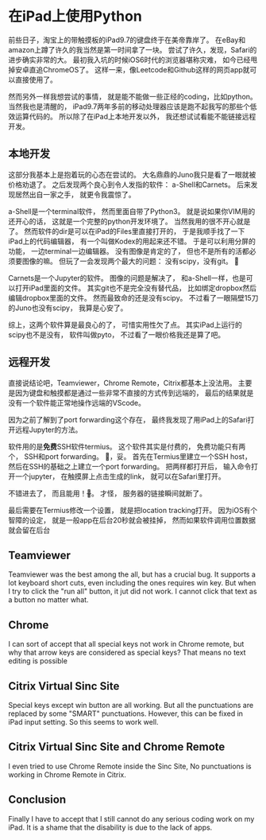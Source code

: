 # 在iPad上使用Python

前些日子，淘宝上的带触摸板的iPad9.7的键盘终于在美帝靠岸了。
在eBay和amazon上蹲了许久的我当然是第一时间拿了一块。
尝试了许久，发现，Safari的进步确实非常的大。
最初我入坑的时候iOS6时代的浏览器堪称灾难，
如今已经甩掉安卓直追ChromeOS了。
这样一来，像Leetcode和Github这样的网页app就可以直接使用了。

然而另外一样我想尝试的事情，
就是能不能做一些正经的coding，比如python。
当然我也是清醒的，
iPad9.7两年多前的移动处理器应该是跑不起我写的那些个低效运算代码的。
所以除了在iPad上本地开发以外，
我还想试试看能不能链接远程开发。

## 本地开发
这部分我基本上是抱着玩的心态在尝试的。
大名鼎鼎的Juno我只是看了一眼就被价格劝退了。
之后发现两个良心到令人发指的软件：
a-Shell和Carnets。
后来发现居然出自一家之手，
就更令我震惊了。

a-Shell是一个terminal软件，
然而里面自带了Python3。
就是说如果你VIM用的还开心的话，
这就是一个完整的python开发环境了。
当然我用的很不开心就是了。
然而软件的dir是可以在iPad的Files里直接打开的，
于是我顺手找了一下iPad上的代码编辑器，
有一个叫做Kodex的用起来还不错。
于是可以利用分屏的功能，
一边terminal一边编辑器。
没有图像是肯定的了，
但也不是所有的活都必须要图像的嘛。
但玩了一会发现两个最大的问题：
没有scipy，没有git。
👋

Carnets是一个Jupyter的软件。
图像的问题是解决了，
和a-Shell一样，也是可以打开iPad里面的文件。
其实git也不是完全没有替代品，
比如绑定dropbox然后编辑dropbox里面的文件。
然而最致命的还是没有scipy。
不过看了一眼隔壁15刀的Juno也没有scipy，
我算是心安了。

综上，这两个软件算是最良心的了，
可惜实用性欠了点。
其实iPad上运行的scipy也不是没有，
软件叫做pyto，
不过看了一眼价格我还是算了吧。

## 远程开发
直接说结论吧，Teamviewer，Chrome Remote，Citrix都基本上没法用。
主要是因为键盘和触摸都是通过一些非常不直接的方式传到远端的，
最后的结果就是没有一个软件能正常地操作远端的VScode。

因为之前了解到了port forwarding这个存在，
最终我发现了用iPad上的Safari打开远程Jupyter的方法。

软件用的是**免费**SSH软件termius。
这个软件其实是付费的，
免费功能只有两个，
SSH和port forwarding。
🤔，妥。
首先在Termius里建立一个SSH host，
然后在SSH的基础之上建立一个port forwarding。
把两样都打开后，
输入命令打开一个jupyter，
在触摸屏上点击生成的link，
就可以在Safari里打开。

不错进去了，
而且能用！~~🎉~~。
才怪，
服务器的链接瞬间就断了。

最后需要在Termius修改一个设置，
就是把location tracking打开。
因为iOS有个智障的设定，
就是一般app在后台20秒就会被挂掉，
然而如果软件调用位置数据就会留在后台


## Teamviewer

Teamviewer was the best among the all, but has a crucial bug.
It supports a lot keyboard short cuts, even including the ones requires win key.
But when I try to click the "run all" button, it jut did not work.
I cannot click that text as a button no matter what.

## Chrome

I can sort of accept that all special keys not work in Chrome remote,
but why that arrow keys are considered as special keys?
That means no text editing is possible

## Citrix Virtual Sinc Site

Special keys except win button are all working.
But all the punctuations are replaced by some "SMART" punctuations.
However, this can be fixed in iPad input setting.
So this seems to work well.

## Citrix Virtual Sinc Site and Chrome Remote

I even tried to use Chrome Remote inside the Sinc Site,
No punctuations is working in Chrome Remote in Citrix.

## Conclusion

Finally I have to accept that I still cannot do any serious coding work on my iPad.
It is a shame that the disability is due to the lack of apps.
 
